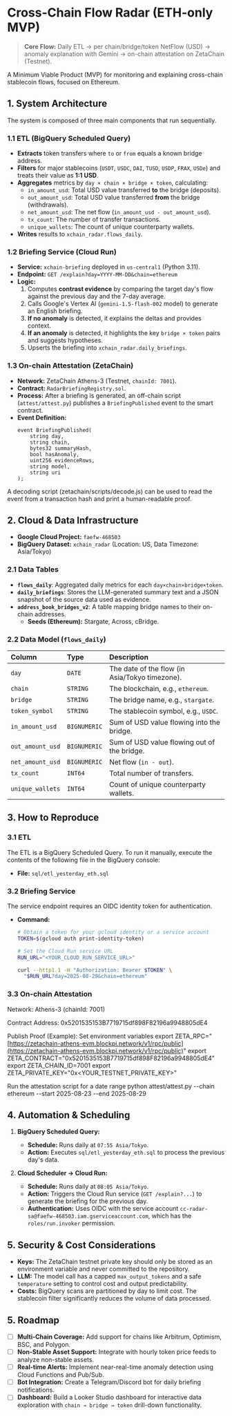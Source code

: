 # Cross-Chain Flow Radar (ETH-only MVP)

> **Core Flow:** Daily ETL → per chain/bridge/token NetFlow (USD) → anomaly explanation with Gemini → on-chain attestation on ZetaChain (Testnet).

A Minimum Viable Product (MVP) for monitoring and explaining cross-chain stablecoin flows, focused on Ethereum.


## 1. System Architecture

The system is composed of three main components that run sequentially.

### 1.1 ETL (BigQuery Scheduled Query)
- **Extracts** token transfers where `to` or `from` equals a known bridge address.
- **Filters** for major stablecoins (`USDT`, `USDC`, `DAI`, `TUSD`, `USDP`, `FRAX`, `USDe`) and treats their value as **1:1 USD**.
- **Aggregates** metrics by `day × chain × bridge × token`, calculating:
  - `in_amount_usd`: Total USD value transferred **to** the bridge (deposits).
  - `out_amount_usd`: Total USD value transferred **from** the bridge (withdrawals).
  - `net_amount_usd`: The net flow (`in_amount_usd - out_amount_usd`).
  - `tx_count`: The number of transfer transactions.
  - `unique_wallets`: The count of unique counterparty wallets.
- **Writes** results to `xchain_radar.flows_daily`.

### 1.2 Briefing Service (Cloud Run)
- **Service:** `xchain-briefing` deployed in `us-central1` (Python 3.11).
- **Endpoint:** `GET /explain?day=YYYY-MM-DD&chain=ethereum`
- **Logic:**
  1.  Computes **contrast evidence** by comparing the target day's flow against the previous day and the 7-day average.
  2.  Calls Google's Vertex AI (`gemini-1.5-flash-002` model) to generate an English briefing.
  3.  **If no anomaly** is detected, it explains the deltas and provides context.
  4.  **If an anomaly** is detected, it highlights the key `bridge × token` pairs and suggests hypotheses.
  5.  Upserts the briefing into `xchain_radar.daily_briefings`.

### 1.3 On-chain Attestation (ZetaChain)
- **Network:** ZetaChain Athens-3 (Testnet, `chainId: 7001`).
- **Contract:** `RadarBriefingRegistry.sol`.
- **Process:** After a briefing is generated, an off-chain script (`attest/attest.py`) publishes a `BriefingPublished` event to the smart contract.
- **Event Definition:**
  ```solidity
  event BriefingPublished(
      string day,
      string chain,
      bytes32 summaryHash,
      bool hasAnomaly,
      uint256 evidenceRows,
      string model,
      string uri
  );
A decoding script (zetachain/scripts/decode.js) can be used to read the event from a transaction hash and print a human-readable proof.


## 2. Cloud & Data Infrastructure

- **Google Cloud Project:** `faefw-468503`
- **BigQuery Dataset:** `xchain_radar` (Location: US, Data Timezone: Asia/Tokyo)

### 2.1 Data Tables
- **`flows_daily`**: Aggregated daily metrics for each `day×chain×bridge×token`.
- **`daily_briefings`**: Stores the LLM-generated summary text and a JSON snapshot of the source data used as evidence.
- **`address_book_bridges_v2`**: A table mapping bridge names to their on-chain addresses.
  - **Seeds (Ethereum):** Stargate, Across, cBridge.

### 2.2 Data Model (`flows_daily`)
| Column | Type | Description |
| :--- | :--- | :--- |
| `day` | `DATE` | The date of the flow (in Asia/Tokyo timezone). |
| `chain` | `STRING` | The blockchain, e.g., `ethereum`. |
| `bridge` | `STRING` | The bridge name, e.g., `stargate`. |
| `token_symbol` | `STRING` | The stablecoin symbol, e.g., `USDC`. |
| `in_amount_usd` | `BIGNUMERIC` | Sum of USD value flowing into the bridge. |
| `out_amount_usd` | `BIGNUMERIC`| Sum of USD value flowing out of the bridge. |
| `net_amount_usd` | `BIGNUMERIC`| Net flow (`in - out`). |
| `tx_count` | `INT64` | Total number of transfers. |
| `unique_wallets`| `INT64` | Count of unique counterparty wallets. |


## 3. How to Reproduce

### 3.1 ETL
The ETL is a BigQuery Scheduled Query. To run it manually, execute the contents of the following file in the BigQuery console:
- **File:** `sql/etl_yesterday_eth.sql`

### 3.2 Briefing Service
The service endpoint requires an OIDC identity token for authentication.
- **Command:**
  ```bash
  # Obtain a token for your gcloud identity or a service account
  TOKEN=$(gcloud auth print-identity-token)
  
  # Set the Cloud Run service URL
  RUN_URL="<YOUR_CLOUD_RUN_SERVICE_URL>"
  
  curl --http1.1 -H "Authorization: Bearer $TOKEN" \
    "$RUN_URL?day=2025-08-29&chain=ethereum"

### 3.3 On-chain Attestation
Network: Athens-3 (chainId: 7001)

Contract Address: 0x5201535153B7719715df898F82196a9948805dE4

Publish Proof (Example):
Set environment variables
export ZETA_RPC="[https://zetachain-athens-evm.blockpi.network/v1/rpc/public](https://zetachain-athens-evm.blockpi.network/v1/rpc/public)"
export ZETA_CONTRACT="0x5201535153B7719715df898F82196a9948805dE4"
export ZETA_CHAIN_ID=7001
export ZETA_PRIVATE_KEY="0x<YOUR_TESTNET_PRIVATE_KEY>"

Run the attestation script for a date range
python attest/attest.py --chain ethereum --start 2025-08-23 --end 2025-08-29


## 4. Automation & Scheduling

1.  **BigQuery Scheduled Query:**
    - **Schedule:** Runs daily at `07:55 Asia/Tokyo`.
    - **Action:** Executes `sql/etl_yesterday_eth.sql` to process the previous day's data.

2.  **Cloud Scheduler → Cloud Run:**
    - **Schedule:** Runs daily at `08:05 Asia/Tokyo`.
    - **Action:** Triggers the Cloud Run service (`GET /explain?...`) to generate the briefing for the previous day.
    - **Authentication:** Uses OIDC with the service account `cc-radar-sa@faefw-468503.iam.gserviceaccount.com`, which has the `roles/run.invoker` permission.


## 5. Security & Cost Considerations

- **Keys:** The ZetaChain testnet private key should only be stored as an environment variable and never committed to the repository.
- **LLM:** The model call has a capped `max_output_tokens` and a safe `temperature` setting to control cost and output predictability.
- **Costs:** BigQuery scans are partitioned by day to limit cost. The stablecoin filter significantly reduces the volume of data processed.

## 5. Roadmap

- [ ] **Multi-Chain Coverage:** Add support for chains like Arbitrum, Optimism, BSC, and Polygon.
- [ ] **Non-Stable Asset Support:** Integrate with hourly token price feeds to analyze non-stable assets.
- [ ] **Real-time Alerts:** Implement near-real-time anomaly detection using Cloud Functions and Pub/Sub.
- [ ] **Bot Integration:** Create a Telegram/Discord bot for daily briefing notifications.
- [ ] **Dashboard:** Build a Looker Studio dashboard for interactive data exploration with `chain → bridge → token` drill-down functionality.
